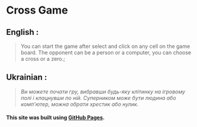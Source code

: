 # **Cross Game**
## **English :**
>   You can start the game after select and click on any cell on the game board. The opponent can be a person or a computer, you can choose a cross or a zero.;
## **Ukrainian :**
>   *Ви можете почати гру, вибравши будь-яку клітинку на ігровому полі і клацнувши по ній. Суперником може бути людина або комп'ютер, можна обрати хрестик або нулик.*
#### **This site was built using [GitHub Pages](https://sabotajinc.github.io/sabotaj2.github.io/).**
